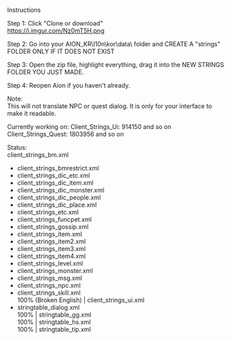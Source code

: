 Instructions  

Step 1: Click "Clone or download"  
https://i.imgur.com/Nz0mT5H.png  

Step 2: Go into your AION_KR\l10n\kor\data\ folder and CREATE A "strings" FOLDER ONLY IF IT DOES NOT EXIST  

Step 3: Open the zip file, highlight everything, drag it into the NEW STRINGS FOLDER YOU JUST MADE.  

Step 4: Reopen Aion if you haven't already.  

Note:  
This will not translate NPC or quest dialog.  It is only for your interface to make it readable.  


Currently working on:
Client_Strings_Ui: 914150 and so on
Client_Strings_Quest: 1803956 and so on

Status:  
client_strings_bm.xml  
- client_strings_bmrestrict.xml  
- client_strings_dic_etc.xml  
- client_strings_dic_item.xml  
- client_strings_dic_monster.xml  
- client_strings_dic_people.xml  
- client_strings_dic_place.xml  
- client_strings_etc.xml  
- client_strings_funcpet.xml  
- client_strings_gossip.xml  
- client_strings_item.xml  
- client_strings_item2.xml  
- client_strings_item3.xml  
- client_strings_item4.xml  
- client_strings_level.xml  
- client_strings_monster.xml  
- client_strings_msg.xml  
- client_strings_npc.xml  
- client_strings_skill.xml  
100% (Broken English) | client_strings_ui.xml  
- stringtable_dialog.xml  
100% | stringtable_gg.xml  
100% | stringtable_hs.xml  
100% | stringtable_tip.xml  

